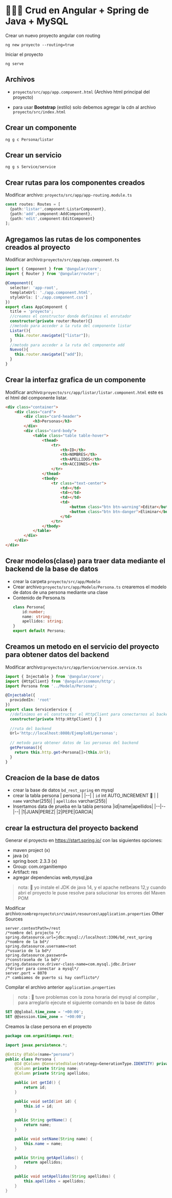# :chocolate_bar::chocolate_bar::chocolate_bar: Crud en Angular + Spring de Java + MySQL
Crear un nuevo proyecto angular con routing
```
ng new proyecto --routing=true
```
Iniciar el proyecto
```
ng serve
```
## Archivos
- `proyecto/src/app/app.component.html` (Archivo html principal del proyecto)

- para usar **Bootstrap** (estilo) solo debemos agregar la cdn al archivo `proyecto/src/index.html`
  
## Crear un componente
```
ng g c Persona/listar
```
## Crear un servicio
```
ng g s Service/service
```

## Crear rutas para los componentes creados
Modificar archivo: `proyecto/src/app/app-routing.module.ts`
``` ts
const routes: Routes = [
  {path:'listar',component:ListarComponent},
  {path:'add',component:AddComponent},
  {path:'edit',component:EditComponent}
];
```
## Agregamos las rutas de los componentes creados al proyecto
Modificar archivo:`proyecto/src/app/app.component.ts`
``` ts
import { Component } from '@angular/core';
import { Router } from '@angular/router';

@Component({
  selector: 'app-root',
  templateUrl: './app.component.html',
  styleUrls: ['./app.component.css']
})
export class AppComponent {
  title = 'proyecto';
  //creamos el constructor donde definimos el enrutador
  constructor(private router:Router){}
  //metodo para acceder a la ruta del componente listar
  Listar(){
    this.router.navigate(["listar"]);
  }
  //metodo para acceder a la ruta del componente add
  Nuevo(){
    this.router.navigate(["add"]);
  }
}
```
## Crear la interfaz grafica de un componente
Modificar archivo:`proyecto/src/app/listar/listar.component.html` este es el html del componente listar.
``` html
<div class="container">
    <div class="card">
        <div class="card-header">
            <h3>Personas</h3>
        </div>
        <div class="card-body">
            <table class="table table-hover">
                <thead>
                    <tr>
                        <th>ID</th>
                        <th>NOMBRES</th>
                        <th>APELLIDOS</th>
                        <th>ACCIONES</th>
                    </tr>
                </thead>
                <tbody>
                    <tr class="text-center">
                        <td></td>
                        <td></td>
                        <td></td>
                        <td>
                            <button class="btn btn-warning">Editar</button>
                            <button class="btn btn-danger">Eliminar</button>
                        </td>
                    </tr>
                </tbody>
            </table>
        </div>
    </div>
</div>
``` 

## Crear modelos(clase) para traer data mediante el backend de la base de datos
- crear la carpeta `proyecto/src/app/Modelo`
- Crear archivo:`proyecto/src/app/Modelo/Persona.ts` crearemos el modelo de datos de una persona mediante una clase
- Contenido de Persona.ts
  ``` ts
  class Persona{
      id:number;
      name: string;
      apellidos: string;
  }
  export default Persona;
  ``` 
## Creamos un metodo en el servicio del proyecto para obtener datos del backend
Modificar archivo:`proyecto/src/app/Service/service.service.ts` 
``` ts
import { Injectable } from '@angular/core';
import {HttpClient} from '@angular/common/http';
import Persona from '../Modelo/Persona';

@Injectable({
  providedIn: 'root'
})
export class ServiceService {
  //definimos en el constructor el HttpClient para conectarnos al backend por REST(web service)
  constructor(private http:HttpClient) { }
  
  //ruta del backend
  Url='http://localhost:8080/Ejemplo01/personas';
  
  // metodo para obtener datos de las personas del backend
  getPersonas(){
    return this.http.get<Persona[]>(this.Url);
  }
}
```
## Creacion de la base de datos
- crear la base de datos `bd_rest_spring` en mysql
- crear la tabla persona
  |  persona |
  |--|
  | `id` int AUTO_INCREMENT :key: |
  | `name` varchar(255)|
  | `apellidos` varchar(255)|
- Insertamos data de prueba en la tabla persona
  |id|name|apellidos|
  |--|--|--|
  |1|JUAN|PEREZ|
  |2|PEPE|GARCIA|
## crear la estructura del proyecto backend
Generar el proyecto en https://start.spring.io/ con las siguientes opciones:

- maven project (x)
- java (x)
- spring boot: 2.3.3 (x)
- Group: com.organitiempo
- Artifact: res
- agregar dependencias web,mysql,jpa

>nota: :eyes: yo instale el JDK de java 14, y el apache netbeans 12,y cuando abri el proyecto le puse resolve para solucionar los errores del Maven POM

Modificar archivo:`nombreproyecto\src\main\resources\application.properties`  Other Sources
```
server.contextPath=/rest                                                    /*nombre del projecto */
spring.datasource.url=jdbc:mysql://localhost:3306/bd_rest_spring            /*nombre de la bd*/
spring.datasource.username=root                                             /*usuario de la bd*/
spring.datasource.password=                                                 /*constraseña de la bd*/
spring.datasource.driver-class-name=com.mysql.jdbc.Driver                   /*driver para conectar a mysql*/
server.port = 8070                                                          /* cambiamos de puerto si hay conflicto*/
```
Compilar el archivo anterior `application.properties`

> nota : :eyes: tuve problemas con la zona horaria del mysql al compilar , para arreglarlo ejecute el siguiente comando en la base de datos
  ``` sql
  SET @@global.time_zone = '+00:00';
  SET @@session.time_zone = '+00:00';
  ```
Creamos la clase persona en el proyecto 
``` java
package com.organitiempo.rest;

import javax.persistence.*;

@Entity @Table(name="persona")
public class Persona {
    @Id @Column @GeneratedValue(strategy=GenerationType.IDENTITY) private int id;
    @Column private String name;
    @Column private String apellidos;

    public int getId() {
        return id;
    }

    public void setId(int id) {
        this.id = id;
    }

    public String getName() {
        return name;
    }

    public void setName(String name) {
        this.name = name;
    }

    public String getApellidos() {
        return apellidos;
    }

    public void setApellidos(String apellidos) {
        this.apellidos = apellidos;
    }
}
``` 
